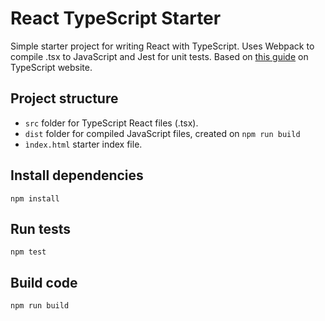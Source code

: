 # React TypeScript Starter

Simple starter project for writing React with TypeScript. Uses Webpack to compile .tsx to JavaScript and Jest for unit tests. Based on [this guide](https://www.typescriptlang.org/docs/handbook/react-&-webpack.html) on TypeScript website.

## Project structure

- `src` folder for TypeScript React files (.tsx).
- `dist` folder for compiled JavaScript files, created on `npm run build`
- `ìndex.html` starter index file.

## Install dependencies

```
npm install
```

## Run tests

```
npm test
```

## Build code

```
npm run build
```
